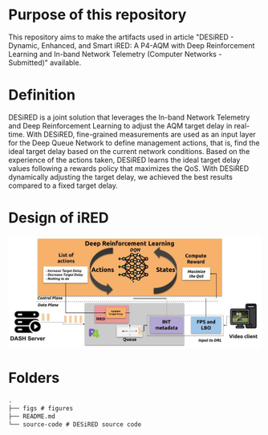 # Purpose of this repository
This repository aims to make the artifacts used in article "DESiRED - Dynamic, Enhanced, and Smart iRED: A P4-AQM with Deep Reinforcement Learning and In-band Network Telemetry (Computer Networks - Submitted)" available.

# Definition
DESiRED is a joint solution that leverages the In-band Network Telemetry and Deep Reinforcement Learning to adjust the AQM target delay in real-time.  With DESiRED, fine-grained measurements are used as an input layer for the Deep Queue Network to define management actions, that is, find the ideal target delay based on the current network conditions. Based on the experience of the actions taken, DESiRED learns the ideal target delay values following a rewards policy that maximizes the QoS. With DESiRED dynamically adjusting the target delay, we achieved the best results compared to a fixed target delay.

# Design of iRED
![alt-text](https://github.com/dcomp-leris/DESiRED/blob/main/figs/DESiRED.jpg)

# Folders
```console
.
├── figs # figures
├── README.md
└── source-code # DESiRED source code 
```

